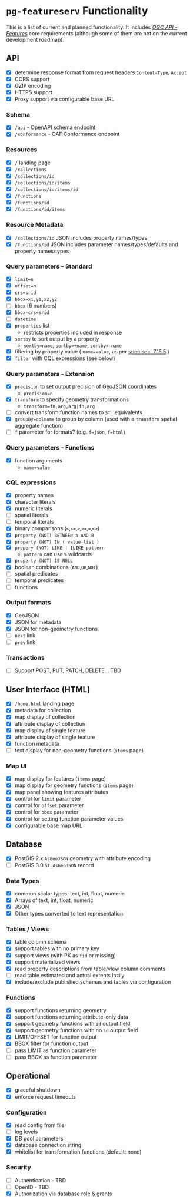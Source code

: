 # `pg-featureserv` Functionality

This is a list of current and planned functionality.
It includes [*OGC API - Features*](http://docs.opengeospatial.org/is/17-069r3/17-069r3.html) core requirements (although some of them are not on the current development roadmap).

## API

- [x] determine response format from request headers `Content-Type`, `Accept`
- [x] CORS support
- [x] GZIP encoding
- [x] HTTPS support
- [x] Proxy support via configurable base URL

### Schema

- [x] `/api` - OpenAPI schema endpoint
- [x] `/conformance` - OAF Conformance endpoint

### Resources
- [x] `/` landing page
- [x] `/collections`
- [x] `/collections/id`
- [x] `/collections/id/items`
- [x] `/collections/id/items/id`
- [x] `/functions`
- [x] `/functions/id`
- [x] `/functions/id/items`

### Resource Metadata
- [x] `/collections/id` JSON includes property names/types
- [x] `/functions/id` JSON includes parameter names/types/defaults and property names/types

### Query parameters - Standard
- [x] `limit=n`
- [x] `offset=n`
- [x] `crs=srid`
- [x] `bbox=x1,y1,x2,y2`
- [ ] `bbox` (6 numbers)
- [x] `bbox-crs=srid`
- [ ] `datetime`
- [x] `properties` list
  - restricts properties included in response
- [x] `sortby` to sort output by a property
  - `sortby=name`, `sortby=+name`, `sortby=-name`
- [x] filtering by property value ( `name=value`, as per [spec sec. 7.15.5](http://docs.opengeospatial.org/is/17-069r3/17-069r3.html#_parameters_for_filtering_on_feature_properties) )
- [x] `filter` with CQL expressions (see below)

### Query parameters - Extension
- [x] `precision` to set output precision of GeoJSON coordinates
  - `precision=n`
- [x] `transform` to specify geometry transformations
  - `transform=fn,arg,arg|fn,arg`
- [ ] convert transform function names to `ST_` equivalents
- [x] `groupBy=colname` to group by column (used with a `transform` spatial aggregate function)
- [ ] `f` parameter for formats?  (e.g. `f=json`, `f=html`)

### Query parameters - Functions
- [x] function arguments
  - `name=value`

### CQL expressions
- [x] property names
- [x] character literals
- [x] numeric literals
- [ ] spatial literals
- [ ] temporal literals
- [x] binary comparisons (`<`,`<=`,`>`,`>=`,`=`,`<>`)
- [x] `property (NOT) BETWEEN a AND B`
- [x] `property (NOT) IN ( value-list )`
- [x] `propery (NOT) LIKE | ILIKE pattern`
  - `pattern` can use `%` wildcards
- [x] `property (NOT) IS NULL`
- [x] boolean combinations (`AND`,`OR`,`NOT`)
- [ ] spatial predicates
- [ ] temporal predicates
- [ ] functions

### Output formats
- [x] GeoJSON
- [x] JSON for metadata
- [x] JSON for non-geometry functions
- [ ] `next` link
- [ ] `prev` link

### Transactions
- [ ] Support POST, PUT, PATCH, DELETE...  TBD

## User Interface (HTML)
- [x] `/home.html` landing page
- [x] metadata for collection
- [x] map display of collection
- [x] attribute display of collection
- [x] map display of single feature
- [x] attribute display of single feature
- [x] function metadata
- [ ] text display for non-geometry functions (`items` page)

### Map UI
- [x] map display for features (`items` page)
- [x] map display for geometry functions (`items` page)
- [x] map panel showing features attributes
- [x] control for `limit` parameter
- [x] control for `offset` parameter
- [x] control for `bbox` parameter
- [x] control for setting function parameter values
- [x] configurable base map URL

## Database

- [x] PostGIS 2.x `AsGeoJSON` geometry with attribute encoding
- [ ] PostGIS 3.0 `ST_AsGeoJSON` record

### Data Types
- [x] common scalar types: text, int, float, numeric
- [x] Arrays of text, int, float, numeric
- [x] JSON
- [x] Other types converted to text representation

### Tables / Views
- [x] table column schema
- [x] support tables with no primary key
- [x] support views (with PK as `fid` or missing)
- [x] support materialized views
- [x] read property descriptions from table/view column comments
- [ ] read table estimated and actual extents lazily
- [X] include/exclude published schemas and tables via configuration

### Functions
- [x] support functions returning geometry
- [x] support functions returning attribute-only data
- [x] support geometry functions with `id` output field
- [x] support geometry functions with no `id` output field
- [x] LIMIT/OFFSET for function output
- [x] BBOX filter for function output
- [ ] pass LIMIT as function parameter
- [ ] pass BBOX as function parameter

## Operational

- [x] graceful shutdown
- [x] enforce request timeouts

### Configuration
- [x] read config from file
- [ ] log levels
- [x] DB pool parameters
- [x] database connection string
- [x] whitelist for transformation functions (default: none)

### Security
- [ ] Authentication - TBD
- [ ] OpenID - TBD
- [x] Authorization via database role & grants
